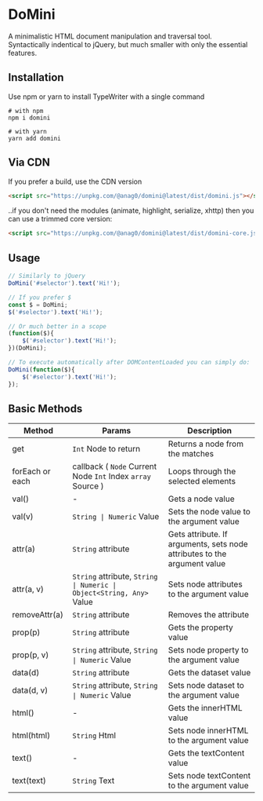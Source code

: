 # DoMini

A minimalistic HTML document manipulation and traversal tool. Syntactically indentical to jQuery, but much smaller with only the essential features.

## Installation
Use npm or yarn to install TypeWriter with a single command

```shell
# with npm
npm i domini

# with yarn
yarn add domini
```
## Via CDN

If you prefer a build, use the CDN version

```html
<script src="https://unpkg.com/@anag0/domini@latest/dist/domini.js"></script>
```

..if you don't need the modules (animate, highlight, serialize, xhttp) then you can use a trimmed core version:

```html
<script src="https://unpkg.com/@anag0/domini@latest/dist/domini-core.js"></script>
```

## Usage
```javascript
// Similarly to jQuery
DoMini('#selector').text('Hi!');

// If you prefer $
const $ = DoMini;
$('#selector').text('Hi!');

// Or much better in a scope
(function($){
    $('#selector').text('Hi!');
})(DoMini);

// To execute automatically after DOMContentLoaded you can simply do:
DoMini(function($){ 
    $('#selector').text('Hi!');
});
```  

## Basic Methods

| Method | Params | Description |
| --- | --- | --- |
| get | ``Int`` Node to return | Returns a node from the matches |
| forEach or each | callback ( ``Node`` Current Node ``Int`` Index ``array`` Source ) | Loops through the selected elements |
| val() | - | Gets a node value |
| val(v) | ``String \| Numeric`` Value | Sets the node value to the argument value |
| attr(a) | ``String`` attribute | Gets attribute. If  arguments, sets node attributes to the argument value |
| attr(a, v) | ``String`` attribute, ``String \| Numeric \| Object<String, Any>`` Value | Sets node attributes to the argument value |
| removeAttr(a) | ``String`` attribute | Removes the attribute |
| prop(p) | ``String`` attribute | Gets the property value |
| prop(p, v) | ``String`` attribute, ``String \| Numeric`` Value | Sets node property to the argument value |
| data(d) | ``String`` attribute | Gets the dataset value |
| data(d, v) | ``String`` attribute, ``String \| Numeric`` Value | Sets node dataset to the argument value |
| html() |- | Gets the innerHTML value |
| html(html) | ``String`` Html | Sets node innerHTML to the argument value |
| text() | - | Gets the textContent value  |
| text(text) | ``String`` Text | Sets node textContent to the argument value |